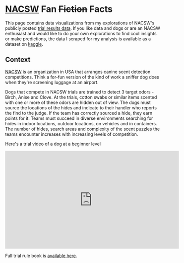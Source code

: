 # [NACSW](https://www.nacsw.net/) Fan ~~Fiction~~ Facts

This page contains data visualizations from my explorations of NACSW's publicly posted [trial results data](https://www.nacsw.net/trial-results). If you like data and dogs or are an NACSW enthusiast and would like to do your own explorations to find cool insights or make predictions, the data I scraped for my analysis is available as a dataset on [kaggle]().  

## Context

[NACSW](https://www.nacsw.net/about-us-0) is an organization in USA that arranges canine scent detection competitions. Think a for-fun version of the kind of work a sniffer dog does when they're screening luggage at an airport.

Dogs that compete in NACSW trials are trained to detect 3 target odors - Birch, Anise and Clove. At the trials, cotton swabs or similar items scented with one or more of these odors are hidden out of view. The dogs must source the locations of the hides and indicate to their handler who reports the find to the judge. If the team has correctly sourced a hide, they earn points for it. Teams must succeed in diverse environments searching for hides in indoor locations, outdoor locations, on vehicles and in containers. The number of hides, search areas and complexity of the scent puzzles the teams encounter increases with increasing levels of competition. 

Here's a trial video of a dog at a beginner level
<iframe width="560" height="315" src="https://www.youtube.com/embed/Me9hW_2ZfIM" title="YouTube video player" frameborder="0" allow="accelerometer; autoplay; clipboard-write; encrypted-media; gyroscope; picture-in-picture" allowfullscreen></iframe>

Full trial rule book is [available here](https://www.nacsw.net/trial-information/trial-rule-book).


